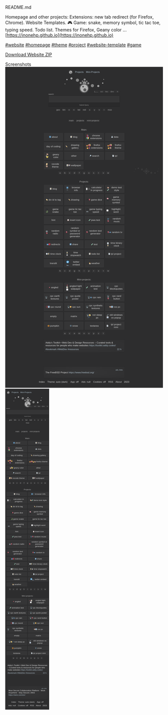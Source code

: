 README.md


Homepage and other projects: Extensions: new tab redirect (for Firefox, Chrome). Website Templates.  🎮 Game: snake, memory symbol, tic tac toe, typing speed. Todo list. Themes for Firefox, Geany color ...
[https://inonehp.github.io](https://inonehp.github.io)

[#website](https://github.com/topics/website?s=updated)
[#homepage](https://github.com/topics/homepage?s=updated)
[#theme](https://github.com/topics/theme?s=updated)
[#project](https://github.com/topics/project?s=updated)
[#website-template](https://github.com/topics/website-template?s=updated)
[#game](https://github.com/topics/game?s=updated)


[Download Website ZIP](https://github.com/inonehp/inonehp.github.io/archive/refs/heads/main.zip)

Screenshots
![screenshot](/img/screenshot.png)
![screenshot2](/img/screenshot2.png)
